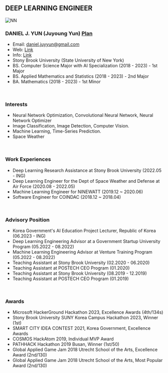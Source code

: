 ## DEEP LEARNING ENGINEER

![NN](https://user-images.githubusercontent.com/87653966/205438513-f7d613dc-a8f0-4bec-9f92-285560e0e5db.png)

### DANIEL J. YUN (Juyoung Yun) [Plan](https://github.com/YUNBLAK/PLAN)
- Email: daniel.juyyun@gmail.com
- Web: [Link](www.worldwidedaniel.com/)
- Info: [Link](www.worldwidedaniel.com/etc/404)
- Stony Brook University (State University of New York)
- BS. Computer Science Major with AI Specialization (2018 - 2023) - 1st Major
- BS. Applied Mathematics and Statistics (2018 - 2023) - 2nd Major 
- BA. Mathematics (2018 - 2023) - 1st Minor 

<br>

###
### Interests
- Neural Network Optimization, Convolutional Neural Network, Neural Network Optimizer
- Image Classification, Image Detection, Computer Vision.
- Machine Learning, Time-Series Prediction.
- Space Weather

<br>

###
### Work Experiences
- Deep Learning Research Assistance at Stony Brook University (2022.05 - ING)
- Deep Learning Engineer for the Dept of Space Weather and Defense at Air Force (2020.08 - 2022.05)
- Machine Learning Engineer for NINEWATT (2019.12 ~ 2020.06)
- Software Engineer for COINDAC (2018.12 ~ 2018.04)

<br>

###
### Advisory Position
- Korea Government's AI Education Project Lecturer, Republic of Korea (06.2023 - ING)
- Deep Learning Engineering Advisor at a Government Startup University Program (05.2022 - 08.2022)
- Machine Learning Engineering Advisor at Venture Training Program (05.2022 - 08.2022)
- Teaching Assistant at Stony Brook University (02.2020 - 06.2020)
- Teaching Assistant at POSTECH CEO Program (01.2020)
- Teaching Assistant at Stony Brook University (08.2019 - 12.2019)
- Teaching Assistant at POSTECH CEO Program (01.2019)

<br>

###
### Awards
- Microsoft HackerGround Hackathon 2023, Excellence Awards (4th/134s)
- Stony Brook University SUNY Korea Campus Hackathon 2023, Winner (1st)
- SMART CITY IDEA CONTEST 2021, Korea Government, Excellence Awards
- COSMOS HackAtom 2019, Individual MVP Award 
- PATHHACK Hackathon 2019 Busan, Winner (1st/50)
- Global Applied Game Jam 2018 Utrecht School of the Arts, Excellence Award (2nd/130)
- Global Applied Game Jam 2018 Utrecht School of the Arts, Most Popular Award (2nd/130)
     
<br>     
<br>

###   
###   



<!--
**YUNBLAK/yunblak** is a ✨ _special_ ✨ repository because its `README.md` (this file) appears on your GitHub profile.

Here are some ideas to get you started:

- 🔭 I’m currently working on ...
- 🌱 I’m currently learning ...
- 👯 I’m looking to collaborate on ...
- 🤔 I’m looking for help with ...
- 💬 Ask me about ...
- 📫 How to reach me: ...
- 😄 Pronouns: ...
- ⚡ Fun fact: ...
-->
